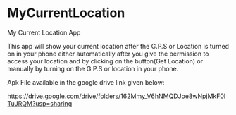 # MyCurrentLocation
My Current Location App

This app will show your current location after the G.P.S or Location is turned on in your phone either automatically after you give the permission to access your location and by clicking on the button(Get Location) or manually by turning on the G.P.S or location in your phone.

Apk File available in the google drive link given below:

https://drive.google.com/drive/folders/162Mmy_V6hNMQDJoe8wNpjMkF0lTuJRQM?usp=sharing

